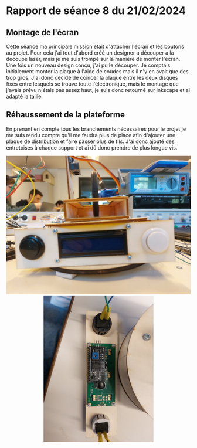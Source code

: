 # Rapport de séance 8 du 21/02/2024

## Montage de l'écran
Cette séance ma principale mission était d'attacher l'écran et les boutons au projet.
Pour cela j'ai tout d'abord créé un designer a découper a la decoupe laser, mais je me suis trompé sur la manière de monter l'écran. Une fois un nouveau design conçu, j'ai pu le découper. Je comptais initialement monter la plaque à l'aide de coudes mais il n'y en avait que des trop gros. J'ai donc décidé de coincer la plaque entre les deux disques fixes entre lesquels se trouve toute l'électronique, mais le montage que j'avais prévu n'étais pas assez haut, je suis donc retourné sur inkscape et ai adapté la taille.

## Réhaussement de la plateforme
En prenant en compte tous les branchements nécessaires pour le projet je me suis rendu compte qu'il me faudra plus de place afin d'ajouter une plaque de distribution et faire passer plus de fils. J'ai donc ajouté des entretoises à chaque support et ai dû donc prendre de plus longue vis.

<p align="middle">
    <img src="/Images Diverses/ecran monte.jpg" width="600" />
    <img src="/Images Diverses/ecran arriere.jpg" width="300" />
</p>
